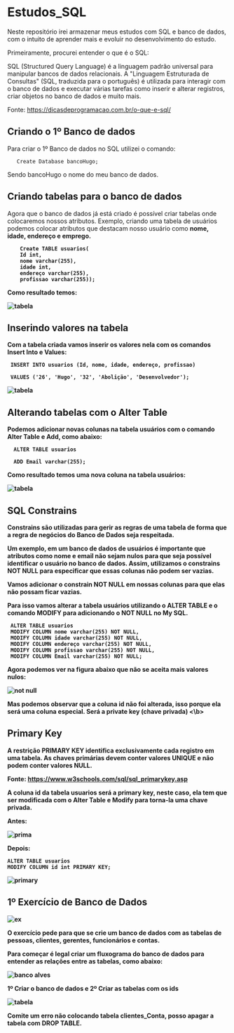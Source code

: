 # Estudos_SQL

Neste repositório irei armazenar meus estudos com SQL e banco de dados, com o intuito de aprender mais e evoluir no desenvolvimento do estudo.


Primeiramente, procurei  entender o que é o SQL: 

SQL (Structured Query Language) é a linguagem padrão universal para manipular bancos de dados relacionais. A "Linguagem Estruturada de Consultas" (SQL, traduzida para o português) é utilizada para interagir com o banco de dados e executar várias tarefas como inserir e alterar registros, criar objetos no banco de dados e muito mais.

Fonte: https://dicasdeprogramacao.com.br/o-que-e-sql/

## Criando o 1º Banco de dados

Para criar o 1º Banco de dados no SQL utilizei o comando: 
 
    
       Create Database bancoHugo; 
    
    
 Sendo bancoHugo o nome do meu banco de dados.
 
 ## Criando tabelas para o banco de dados
 
 Agora que o banco de dados já está criado é possível criar tabelas onde colocaremos nossos atributos. Exemplo, criando uma tabela de usuários podemos colocar atributos que destacam nosso usuário como <b> nome, idade, endereço e emprego. <b>
 
 
        Create TABLE usuarios( 
        Id int, 
        nome varchar(255),
        idade int, 
        endereço varchar(255), 
        profissao varchar(255));
 
 Como resultado temos: 
 
 ![tabela](https://user-images.githubusercontent.com/62472486/163656568-7d3c5621-2c41-45a5-9631-3c1d49ab988f.png)
 
  ## Inserindo valores na tabela 
 
 Com a tabela criada vamos inserir os valores nela com os comandos Insert Into e Values:
 
     INSERT INTO usuarios (Id, nome, idade, endereço, profissao)
 
     VALUES ('26', 'Hugo', '32', 'Abolição', 'Desenvolvedor');
 
 ![tabela](https://user-images.githubusercontent.com/62472486/163656945-a30edcf6-34a9-4e92-be2b-bfee2c7e73af.png)
 
  ## Alterando tabelas com o Alter Table
 
 Podemos adicionar novas colunas na tabela usuários com o comando Alter Table e Add, como abaixo:
  
      ALTER TABLE usuarios

      ADD Email varchar(255);
 
 Como resultado temos uma nova coluna na tabela usuários:
 
 ![tabela](https://user-images.githubusercontent.com/62472486/163689690-daf08805-5cd8-4bc4-9f56-b1eeed28aa08.png)
 
 ## SQL Constrains
 
 Constrains são utilizadas para gerir as regras de uma tabela de forma que a regra de negócios do Banco de Dados seja respeitada.
 
 Um exemplo, em um banco de dados de usuários é importante que atributos como nome e email não sejam nulos para que seja possível identificar o usuário no   banco de dados. Assim, utilizamos o constrains NOT NULL para especificar que essas colunas não podem ser vazias.
 
 Vamos adicionar o constrain NOT NULL em nossas colunas para que elas não possam ficar vazias.
 
 Para isso vamos alterar a tabela usuários utilizando o ALTER TABLE e o comando MODIFY para adicionando o NOT NULL no My SQL.

 
     
     ALTER TABLE usuarios
     MODIFY COLUMN nome varchar(255) NOT NULL,
     MODIFY COLUMN idade varchar(255) NOT NULL,
     MODIFY COLUMN endereço varchar(255) NOT NULL,
     MODIFY COLUMN profissao varchar(255) NOT NULL,
     MODIFY COLUMN Email varchar(255) NOT NULL;
 
 Agora podemos ver na figura abaixo que não se aceita mais valores nulos:  

 ![not null](https://user-images.githubusercontent.com/62472486/164019459-a33c698a-b417-47eb-8f6e-230fcb488a43.png)
 
 Mas podemos observar que a coluna id não foi alterada, isso porque ela será uma coluna especial. Será a <b> private key (chave privada) <\b>
 
  ## Primary Key 
 
 A restrição PRIMARY KEY identifica exclusivamente cada registro em uma tabela. As chaves primárias devem conter valores UNIQUE e não podem conter valores  NULL.
 
 Fonte: https://www.w3schools.com/sql/sql_primarykey.asp
 
 A coluna id da tabela usuarios será a primary key, neste caso, ela tem que ser modificada com o Alter Table e Modify para torna-la uma chave privada.
 
 Antes: 
 
 ![prima](https://user-images.githubusercontent.com/62472486/164022447-1bceab49-f4a9-47b8-825e-b959c6336714.png)
 
 Depois:
 
    ALTER TABLE usuarios
    MODIFY COLUMN id int PRIMARY KEY;
 
 ![primary](https://user-images.githubusercontent.com/62472486/164022754-ec2ae2cf-33df-4a2f-bef4-b0083f3c96be.png)
 
## 1º Exercício de Banco de Dados
 
 ![ex](https://user-images.githubusercontent.com/62472486/164043607-9de63945-be6d-4166-825e-162946ec5b4d.png)
 
 O exercício pede para que se crie um banco de dados com as tabelas de pessoas, clientes, gerentes, funcionários e contas.
 
 Para começar é legal criar um fluxograma do banco de dados para entender as relações entre as tabelas, como abaixo:
 
 ![banco alves](https://user-images.githubusercontent.com/62472486/164059577-a4c49ab9-ea5f-4a34-aca2-208121f6174d.png)
 
 1º Criar o banco de dados e 2º Criar as tabelas com os ids
 
 ![tabela](https://user-images.githubusercontent.com/62472486/164064281-3da94f0c-b54e-440e-88cc-553e74cfd364.png)

Comite um erro não colocando tabela clientes_Conta, posso apagar a tabela com DROP TABLE.
 
